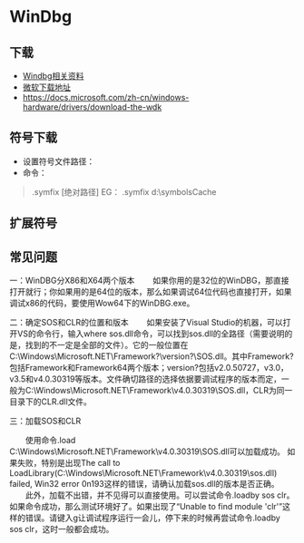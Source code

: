 # WinDbg

## 下载

- [Windbg相关资料](http://www.windbg.org/)
- [微软下载地址](https://docs.microsoft.com/zh-cn/windows-hardware/drivers/debugger/debugger-download-tools)
- https://docs.microsoft.com/zh-cn/windows-hardware/drivers/download-the-wdk

## 符号下载

- 设置符号文件路径：
- 命令：

> .symfix [绝对路径]
> EG：
> .symfix d:\symbolsCache


## 扩展符号


## 常见问题

一：WinDBG分X86和X64两个版本
　　如果你用的是32位的WinDBG，那直接打开就行；你如果用的是64位的版本，那么如果调试64位代码也直接打开，如果调试x86的代码，要使用Wow64下的WinDBG.exe。

二：确定SOS和CLR的位置和版本
　　如果安装了Visual Studio的机器，可以打开VS的命令行，输入where sos.dll命令，可以找到sos.dll的全路径（需要说明的是，找到的不一定是全部的文件）。它的一般位置在C:\Windows\Microsoft.NET\Framework?\version?\SOS.dll。其中Framework?包括Framework和Framework64两个版本；version?包括v2.0.50727，v3.0，v3.5和v4.0.30319等版本。文件确切路径的选择依据要调试程序的版本而定，一般为C:\Windows\Microsoft.NET\Framework\v4.0.30319\SOS.dll，CLR为同一目录下的CLR.dll文件。

三：加载SOS和CLR

　　使用命令.load C:\Windows\Microsoft.NET\Framework\v4.0.30319\SOS.dll可以加载成功。
如果失败，特别是出现The call to LoadLibrary(C:\Windows\Microsoft.NET\Framework\v4.0.30319\sos.dll) failed, Win32 error 0n193这样的错误，请确认加载sos.dll的版本是否正确。
　　此外，加载不出错，并不见得可以直接使用。可以尝试命令.loadby sos clr。如果命令成功，那么测试环境好了。如果出现了“Unable to find module 'clr'”这样的错误。请键入g让调试程序运行一会儿，停下来的时候再尝试命令.loadby sos clr，这时一般都会成功。
